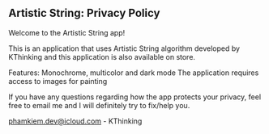 ## Artistic String: Privacy Policy

Welcome to the Artistic String app!

This is an application that uses Artistic String algorithm developed by KThinking and this application is also available on store.

Features: Monochrome, multicolor and dark mode
The application requires access to images for painting

If you have any questions regarding how the app protects your privacy, feel free to email me and I will definitely try to fix/help you.

phamkiem.dev@icloud.com - KThinking
